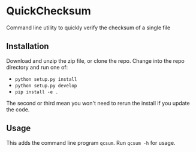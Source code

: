 # QuickChecksum
Command line utility to quickly verify the checksum of a single file

## Installation
Download and unzip the zip file, or clone the repo. Change into the repo directory and run one of:

* `python setup.py install`
* `python setup.py develop`
* `pip install -e .`

The second or third mean you won't need to rerun the install if you update the code.

## Usage
This adds the command line program `qcsum`. Run `qcsum -h` for usage.
